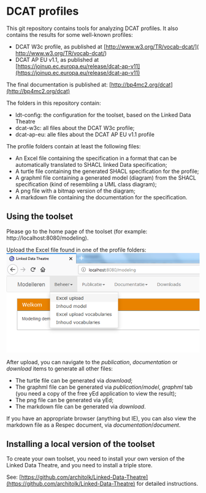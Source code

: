 # DCAT profiles

This git repository contains tools for analyzing DCAT profiles. It also contains the results for some well-known profiles:

- DCAT W3c profile, as published at [http://www.w3.org/TR/vocab-dcat/]( http://www.w3.org/TR/vocab-dcat/)
- DCAT AP EU v1.1, as published at [https://joinup.ec.europa.eu/release/dcat-ap-v11](https://joinup.ec.europa.eu/release/dcat-ap-v11)

The final documentation is published at: [http://bp4mc2.org/dcat](http://bp4mc2.org/dcat)

The folders in this repository contain:
- ldt-config: the configuration for the toolset, based on the Linked Data Theatre
- dcat-w3c: all files about the DCAT W3c profile;
- dcat-ap-eu: alle files about the DCAT AP EU v1.1 profile

The profile folders contain at least the following files:
- An Excel file containing the specification in a format that can be automatically translated to SHACL linked Data specification;
- A turtle file containing the generated SHACL specification for the profile;
- A graphml file containing a generated model (diagram) from the SHACL specification (kind of resembling a UML class diagram);
- A png file with a bitmap version of the diagram;
- A markdown file containing the documentation for the specification.

## Using the toolset
Please go to the home page of the toolset (for example: http://localhost:8080/modeling).

Upload the Excel file found in one of the profile folders:
![](images/upload-excel.png)

After upload, you can navigate to the *publication*, *documentation* or *download* items to generate all other files:
- The turtle file can be generated via *download*;
- The graphml file can be generated via *publication*/*model*, *graphml* tab (you need a copy of the free yEd application to view the result);
- The png file can be generated via yEd;
- The markdown file can be generated via *download*.

If you have an appropriate browser (anything but IE), you can also view the markdown file as a Respec document, via *documentation*/*document*.

## Installing a local version of the toolset
To create your own toolset, you need to install your own version of the Linked Data Theatre, and you need to install a triple store.

See: [https://github.com/architolk/Linked-Data-Theatre](https://github.com/architolk/Linked-Data-Theatre) for detailed instructions.